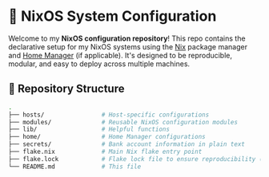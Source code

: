 # 🐧 NixOS System Configuration

Welcome to my **NixOS configuration repository**! This repo contains the declarative setup for my NixOS systems using the [Nix](https://nixos.org) package manager and [Home Manager](https://nix-community.github.io/home-manager/) (if applicable). It's designed to be reproducible, modular, and easy to deploy across multiple machines.

## 📁 Repository Structure

```bash
.
├── hosts/                # Host-specific configurations
├── modules/              # Reusable NixOS configuration modules
├── lib/                  # Helpful functions
├── home/                 # Home Manager configurations
├── secrets/              # Bank account information in plain text
├── flake.nix             # Main Nix flake entry point
├── flake.lock            # Flake lock file to ensure reproducibility (...)
└── README.md             # This file
```
